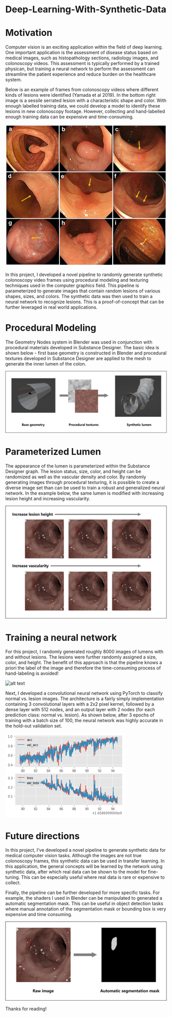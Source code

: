 # Deep-Learning-With-Synthetic-Data
 
# Motivation
Computer vision is an exciting application within the field of deep learning. One important application is the assessment of disease status based on medical images, such as histopathology sections, radiology images, and colonoscopy videos. This assessment is typically performed by a trained physican, but training a neural network to perform the assessment can streamline the patient experience and reduce burden on the healthcare system. 

Below is an example of frames from colonoscopy videos where different kinds of lesions were identified (Yamada et al 2019). In the bottom right image is a sessile serrated lesion with a characteristic shape and color. With enough labelled training data, we could develop a model to identify these lesions in new colonoscopy footage. However, collecting and hand-labelled enough training data can be expensive and time-consuming. 

![alt text](https://github.com/madhi-saranadasa/Deep-Learning-With-Synthetic-Data/blob/main/images/Picture0.png "Example colonoscopy images")

In this project, I developed a novel pipeline to randomly generate synthetic colonoscopy video frames using procedural modeling and texturing techniques used in the computer graphics field. This pipeline is parameterized to generate images that contain random lesions of various shapes, sizes, and colors. The synthetic data was then used to train a neural network to recognize lesions. This is a proof-of-concept that can be further leveraged in real world applications. 

# Procedural Modeling 
The Geometry Nodes system in Blender was used in conjunction with procedural materials developed in Substance Designer. The basic idea is shown below - first base geometry is constructed in Blender and procedural textures developed in Substance Designer are applied to the mesh to generate the inner lumen of the colon. 

![alt text](https://github.com/madhi-saranadasa/Deep-Learning-With-Synthetic-Data/blob/main/images/Picture1.png "Procedural modeling workflow")

# Parameterized Lumen
The appearance of the lumen is parameterized within the Substance Designer graph. The lesion status, size, color, and height can be randomized as well as the vascular density and color. By randomly generating images through procedural texturing, it is possible to create a diverse image set than can be used to train a robust and generalized neural network. In the example below, the same lumen is modified with increasing lesion height and increasing vascularity.

![alt text](https://github.com/madhi-saranadasa/Deep-Learning-With-Synthetic-Data/blob/main/images/Picture2.png "Parameterized Lumen")

# Training a neural network
For this project, I randomly generated roughly 8000 images of lumens with and without lesions. The lesions were further randomly assigned a size, color, and height. The benefit of this approach is that the pipeline knows a priori the label of the image and therefore the time-consuming process of hand-labeling is avoided!

![alt text](https://github.com/madhi-saranadasa/Deep-Learning-With-Synthetic-Data/blob/main/images/Picture3.png "Training a neural network 1")

Next, I developed a convolutional neural network using PyTorch to classify normal vs. lesion images. The architecture is a fairly simply implementation containing 3 convolutional layers with a 2x2 pixel kernel, followed by a dense layer with 512 nodes, and an output layer with 2 nodes (for each prediction class: normal vs. lesion). As shown below, after 3 epochs of training with a batch size of 100, the neural network was highly accurate in the hold-out validation set.

![alt text](https://github.com/madhi-saranadasa/Deep-Learning-With-Synthetic-Data/blob/main/images/Performance.png "Training a neural network 2")

# Future directions
In this project, I've developed a novel pipeline to generate synthetic data for medical computer vision tasks. Although the images are not true colonoscopy frames, this synthetic data can be used in transfer learning. In this application, the general concepts will be learned by the network using synthetic data, after which real data can be shown to the model for fine-tuning. This can be especially useful where real data is rare or expensive to collect. 

Finally, the pipeline can be further developed for more specific tasks. For example, the shaders I used in Blender can be manipulated to generated a automatic segmentation mask. This can be useful in object detection tasks where manual annotation of the segmentation mask or bounding box is very expensive and time consuming.

![alt text](https://github.com/madhi-saranadasa/Deep-Learning-With-Synthetic-Data/blob/main/images/Picture4.png "Segmentation mask")

Thanks for reading!
